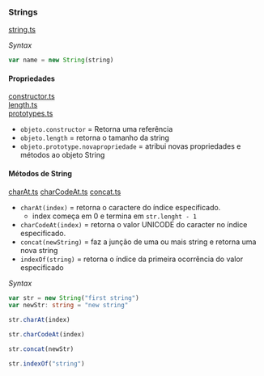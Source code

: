 ### Strings
[string.ts](string.ts) 

*Syntax*
```typescript
var name = new String(string)
```
#### Propriedades  
[constructor.ts](constructor.ts)   
[length.ts](length.ts)  
[prototypes.ts](prototype.ts)  

* `objeto.constructor` = Retorna uma referência
* `objeto.length` = retorna o tamanho da string
* `objeto.prototype.novapropriedade` = atribui novas propriedades e métodos ao objeto String

#### Métodos de String
[charAt.ts](charAt.ts) 
[charCodeAt.ts](charCodeAt.ts)
[concat.ts](concat.ts)

* `charAt(index)` =  retorna o caractere do índice especificado.  
    * index começa em 0 e termina em `str.lenght - 1`
* `charCodeAt(index)` = retorna o valor UNICODE do caracter no índice especificado. 
* `concat(newString)` =  faz a junção de uma ou mais string e retorna uma nova string
* `indexOf(string)` = retorna o índice da primeira ocorrência do valor especificado

*Syntax*
```typescript
var str = new String("first string")
var newStr: string = "new string"

str.charAt(index)

str.charCodeAt(index)

str.concat(newStr)

str.indexOf("string")


```